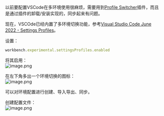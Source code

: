 以前要配置VSCode在多环境使用很麻烦，需要用到[Profile Switcher](https://marketplace.visualstudio.com/items?itemName=aaronpowell.vscode-profile-switcher)插件，而且是通过插件的卸载/安装实现的，同步起来有问题。

现在，VSCOde已经内置了多环境切换功能，参考[Visual Studio Code June 2022 - Settings Profiles](https://code.visualstudio.com/updates/v1_69#_settings-profiles)。

设置：
```javascript
workbench.experimental.settingsProfiles.enabled
```

将其启用：<br />![image.png](https://cdn.nlark.com/yuque/0/2022/png/2213540/1670903269461-3617d65b-c5bc-41e5-993e-31532399e31b.png#averageHue=%23544e42&clientId=u0250d1a5-35bc-4&from=paste&height=197&id=u67b0231f&originHeight=197&originWidth=1155&originalType=binary&ratio=1&rotation=0&showTitle=false&size=52418&status=done&style=none&taskId=udb32b49c-1c14-4254-9010-e1bda283bce&title=&width=1155)

在左下角多出一个环境切换的图标：<br />![image.png](https://cdn.nlark.com/yuque/0/2022/png/2213540/1670903444017-4a8254ed-b6c0-4d24-baf1-7a255c4e27bf.png#averageHue=%231b82c7&clientId=u0250d1a5-35bc-4&from=paste&height=317&id=u25f8fc76&originHeight=317&originWidth=226&originalType=binary&ratio=1&rotation=0&showTitle=false&size=15868&status=done&style=none&taskId=u3f581e32-bb98-40bb-b30a-7313bdcfe25&title=&width=226)

可以对环境配置进行创建、导入导出、同步。

创建配置文件：<br />![image.png](https://cdn.nlark.com/yuque/0/2022/png/2213540/1670903500751-75bbfb01-59b9-4745-9260-76ce930d9117.png#averageHue=%232b3842&clientId=u0250d1a5-35bc-4&from=paste&height=106&id=ua90d42de&originHeight=106&originWidth=605&originalType=binary&ratio=1&rotation=0&showTitle=false&size=14597&status=done&style=none&taskId=ua4743dc7-8078-4d49-baff-f7aea5cc8f4&title=&width=605)



